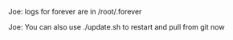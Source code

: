 Joe: logs for forever are in /root/.forever

Joe: You can also use ./update.sh to restart and pull from git now
